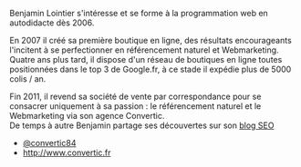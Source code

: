 Benjamin Lointier s'intéresse et se forme à la programmation web en autodidacte dès 2006.

En 2007 il créé sa première boutique en ligne, des résultats encourageants l'incitent à se perfectionner en référencement naturel et Webmarketing.  
Quatre ans plus tard, il dispose d'un réseau de boutiques en ligne toutes positionnées dans le top 3 de Google.fr, à ce stade il expédie plus de 5000 colis / an.

Fin 2011, il  revend sa société de vente par correspondance pour se consacrer uniquement à sa  passion : le référencement naturel et le Webmarketing via son agence Convertic.  
De temps à autre Benjamin partage ses découvertes sur son [blog SEO](http://www.convertic.fr/blog/)

- [@convertic84](https://twitter.com/convertic84)
- <http://www.convertic.fr>

